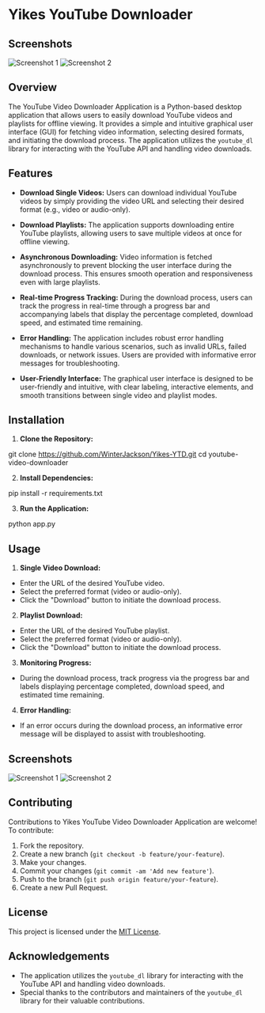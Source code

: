 # Yikes YouTube Downloader

## Screenshots

![Screenshot 1](./app-images/single-dwdr.png) ![Screenshot 2](./app-images/single-dwl.png)


## Overview

The YouTube Video Downloader Application is a Python-based desktop application that allows users to easily download YouTube videos and playlists for offline viewing. It provides a simple and intuitive graphical user interface (GUI) for fetching video information, selecting desired formats, and initiating the download process. The application utilizes the `youtube_dl` library for interacting with the YouTube API and handling video downloads.

## Features

- **Download Single Videos:** Users can download individual YouTube videos by simply providing the video URL and selecting their desired format (e.g., video or audio-only).
  
- **Download Playlists:** The application supports downloading entire YouTube playlists, allowing users to save multiple videos at once for offline viewing.
  
- **Asynchronous Downloading:** Video information is fetched asynchronously to prevent blocking the user interface during the download process. This ensures smooth operation and responsiveness even with large playlists.
  
- **Real-time Progress Tracking:** During the download process, users can track the progress in real-time through a progress bar and accompanying labels that display the percentage completed, download speed, and estimated time remaining.
  
- **Error Handling:** The application includes robust error handling mechanisms to handle various scenarios, such as invalid URLs, failed downloads, or network issues. Users are provided with informative error messages for troubleshooting.
  
- **User-Friendly Interface:** The graphical user interface is designed to be user-friendly and intuitive, with clear labeling, interactive elements, and smooth transitions between single video and playlist modes.

## Installation

1. **Clone the Repository:**

git clone https://github.com/WinterJackson/Yikes-YTD.git
cd youtube-video-downloader

2. **Install Dependencies:**

pip install -r requirements.txt

3. **Run the Application:**

python app.py

## Usage

1. **Single Video Download:**
- Enter the URL of the desired YouTube video.
- Select the preferred format (video or audio-only).
- Click the "Download" button to initiate the download process.

2. **Playlist Download:**
- Enter the URL of the desired YouTube playlist.
- Select the preferred format (video or audio-only).
- Click the "Download" button to initiate the download process.

3. **Monitoring Progress:**
- During the download process, track progress via the progress bar and labels displaying percentage completed, download speed, and estimated time remaining.

4. **Error Handling:**
- If an error occurs during the download process, an informative error message will be displayed to assist with troubleshooting.

## Screenshots

![Screenshot 1](./app-images/playlist-dwdr.png) ![Screenshot 2](./app-images/playlist-dwl.png)


## Contributing

Contributions to Yikes YouTube Video Downloader Application are welcome! To contribute:

1. Fork the repository.
2. Create a new branch (`git checkout -b feature/your-feature`).
3. Make your changes.
4. Commit your changes (`git commit -am 'Add new feature'`).
5. Push to the branch (`git push origin feature/your-feature`).
6. Create a new Pull Request.

## License

This project is licensed under the [MIT License](LICENSE).

## Acknowledgements

- The application utilizes the `youtube_dl` library for interacting with the YouTube API and handling video downloads.
- Special thanks to the contributors and maintainers of the `youtube_dl` library for their valuable contributions.

